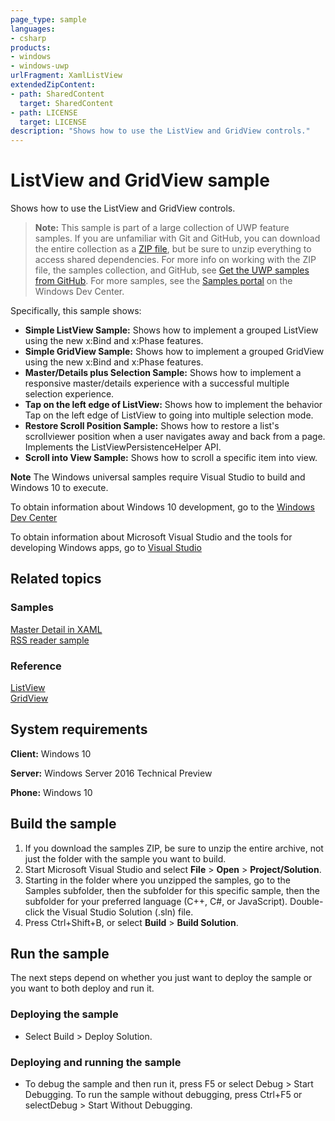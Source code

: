 ```yaml
---
page_type: sample
languages:
- csharp
products:
- windows
- windows-uwp
urlFragment: XamlListView
extendedZipContent:
- path: SharedContent
  target: SharedContent
- path: LICENSE
  target: LICENSE
description: "Shows how to use the ListView and GridView controls."
---
```


<!---
  category: ControlsLayoutAndText
  samplefwlink: http://go.microsoft.com/fwlink/p/?LinkId=619900
--->

# ListView and GridView sample

Shows how to use the ListView and GridView controls. 

> **Note:** This sample is part of a large collection of UWP feature samples. 
> If you are unfamiliar with Git and GitHub, you can download the entire collection as a 
> [ZIP file](https://github.com/Microsoft/Windows-universal-samples/archive/master.zip), but be 
> sure to unzip everything to access shared dependencies. For more info on working with the ZIP file, 
> the samples collection, and GitHub, see [Get the UWP samples from GitHub](https://aka.ms/ovu2uq). 
> For more samples, see the [Samples portal](https://aka.ms/winsamples) on the Windows Dev Center. 

Specifically, this sample shows:

- **Simple ListView Sample:** Shows how to implement a grouped ListView using the new x:Bind and x:Phase features.  
- **Simple GridView Sample:** Shows how to implement a grouped GridView using the new x:Bind and x:Phase features.
- **Master/Details plus Selection Sample:** Shows how to implement a responsive master/details experience with a successful multiple selection experience.
- **Tap on the left edge of ListView:** Shows how to implement the behavior Tap on the left edge of ListView to going into multiple selection mode. 
- **Restore Scroll Position Sample:** Shows how to restore a list's scrollviewer position when a user navigates away and back from a page. Implements the ListViewPersistenceHelper API.
- **Scroll into View Sample:** Shows how to scroll a specific item into view.

**Note** The Windows universal samples require Visual Studio to build and Windows 10 to execute.
 
To obtain information about Windows 10 development, go to the [Windows Dev Center](http://go.microsoft.com/fwlink/?LinkID=532421)

To obtain information about Microsoft Visual Studio and the tools for developing Windows apps, go to [Visual Studio](http://go.microsoft.com/fwlink/?LinkID=532422)

## Related topics

### Samples

[Master Detail in XAML](/Samples/XamlMasterDetail)  
[RSS reader sample](https://github.com/Microsoft/Windows-appsample-rssreader)  

### Reference

[ListView](https://msdn.microsoft.com/library/windows/apps/windows.ui.xaml.controls.listview.aspx)  
[GridView](https://msdn.microsoft.com/library/windows/apps/windows.ui.xaml.controls.gridview.aspx)  

## System requirements

**Client:** Windows 10

**Server:** Windows Server 2016 Technical Preview

**Phone:**  Windows 10

## Build the sample

1. If you download the samples ZIP, be sure to unzip the entire archive, not just the folder with the sample you want to build. 
2. Start Microsoft Visual Studio and select **File** \> **Open** \> **Project/Solution**.
3. Starting in the folder where you unzipped the samples, go to the Samples subfolder, then the subfolder for this specific sample, then the subfolder for your preferred language (C++, C#, or JavaScript). Double-click the Visual Studio Solution (.sln) file.
4. Press Ctrl+Shift+B, or select **Build** \> **Build Solution**.

## Run the sample

The next steps depend on whether you just want to deploy the sample or you want to both deploy and run it.

### Deploying the sample

- Select Build > Deploy Solution. 

### Deploying and running the sample

- To debug the sample and then run it, press F5 or select Debug >  Start Debugging. To run the sample without debugging, press Ctrl+F5 or selectDebug > Start Without Debugging. 
